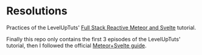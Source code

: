 # Resolutions

Practices of the LevelUpTuts' [Full Stack Reactive Meteor and Svelte](https://www.youtube.com/watch?v=Qc4dglMX7fw) tutorial.

Finally this repo only contains the first 3 episodes of the LevelUpTuts' tutorial, then I followed the official [Meteor+Svelte guide](https://www.meteor.com/tutorials/svelte/creating-an-app).
